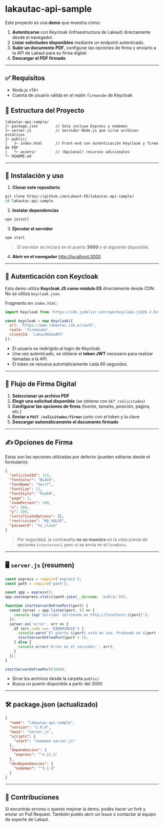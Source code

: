 
# lakautac-api-sample

Este proyecto es una **demo** que muestra cómo:

1. **Autenticarse** con Keycloak (infraestructura de Lakaut) directamente desde el navegador.  
2. **Listar solicitudes disponibles** mediante un endpoint autenticado.  
3. **Subir un documento PDF**, configurar las opciones de firma y enviarlo a la API de Lakaut para su firma digital.  
4. **Descargar el PDF firmado**.

---

## ✅ Requisitos

- Node.js v14+  
- Cuenta de usuario válida en el realm `firmanube` de Keycloak  

## 📁 Estructura del Proyecto

```
lakautac-api-sample/
├─ package.json        // Solo incluye Express y nodemon
├─ server.js           // Servidor Node.js que sirve archivos estáticos
├─ public/
│   ├─ index.html      // Front-end con autenticación Keycloak y firma de PDF
│   └─ assets/         // (Opcional) recursos adicionales
└─ README.md
```

---

## 🚀 Instalación y uso

1. **Clonar este repositorio**
```bash
git clone https://github.com/Lakaut-FD/lakautac-api-sample/
cd lakautac-api-sample
```

2. **Instalar dependencias**
```bash
npm install
```

3. **Ejecutar el servidor**
```bash
npm start
```
> El servidor se iniciará en el puerto **3000** o el siguiente disponible.

4. **Abrir en el navegador**
[http://localhost:3000](http://localhost:3000)

---

## 🔐 Autenticación con Keycloak

Esta demo utiliza **Keycloak JS como módulo ES** directamente desde CDN. No se utiliza `keycloak.json`.

Fragmento en `index.html`:

```js
import Keycloak from 'https://cdn.jsdelivr.net/npm/keycloak-js@26.2.0/+esm';

const keycloak = new Keycloak({
  url: 'https://www.lakautac.com.ar/auth',
  realm: 'firmanube',
  clientId: 'LakautNubeAPI'
});
```

- El usuario es redirigido al login de Keycloak.
- Una vez autenticado, se obtiene el **token JWT** necesario para realizar llamadas a la API.
- El token se renueva automáticamente cada 60 segundos.

---

## 📄 Flujo de Firma Digital

1. **Seleccionar un archivo PDF**  
2. **Elegir una solicitud disponible** (se obtiene con `GET /solicitudes`)  
3. **Configurar las opciones de firma** (fuente, tamaño, posición, página, etc.)  
4. **Enviar a `POST /solicitudes/firmar`** junto con el token y la clave  
5. **Descargar automáticamente el documento firmado**

---

## ✍️ Opciones de Firma

Estas son las opciones utilizadas por defecto (pueden editarse desde el formulario):

```json
{
  "solicitudId": 123,
  "fontColor": "BLACK",
  "fontName": "Serif",
  "fontSize": 12,
  "fontStyle": "PLAIN",
  "page": 1,
  "zoomPercent": 100,
  "x": 100,
  "y": 100,
  "certificateOptions": {},
  "restriccion": "NO_VALUE",
  "password": "tu_clave"
}
```

> Por seguridad, la contraseña **no se muestra** en la vista previa de opciones (`<textarea>`), pero sí se envía en el `FormData`.

---

## 🖥️ `server.js` (resumen)

```js
const express = require('express');
const path = require('path');

const app = express();
app.use(express.static(path.join(__dirname, 'public')));

function startServerOnFreePort(port) {
  const server = app.listen(port, () => {
    console.log(`Servidor corriendo en http://localhost:${port}`);
  });
  server.on('error', err => {
    if (err.code === 'EADDRINUSE') {
      console.warn(`El puerto ${port} está en uso. Probando en ${port + 1}...`);
      startServerOnFreePort(port + 1);
    } else {
      console.error('Error en el servidor:', err);
    }
  });
}

startServerOnFreePort(3000);
```

- Sirve los archivos desde la carpeta `public/`
- Busca un puerto disponible a partir del 3000

---

## 🛠️ package.json (actualizado)

```json
{
  "name": "lakautac-api-sample",
  "version": "1.0.0",
  "main": "server.js",
  "scripts": {
    "start": "nodemon server.js"
  },
  "dependencies": {
    "express": "^4.21.2"
  },
  "devDependencies": {
    "nodemon": "^3.1.9"
  }
}
```

---

## 🤝 Contribuciones

Si encontrás errores o querés mejorar la demo, podés hacer un fork y enviar un Pull Request. También podés abrir un Issue o contactar al equipo de soporte de Lakaut.

